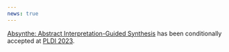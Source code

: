 ```yaml
---
news: true
---
```


[Absynthe: Abstract Interpretation-Guided Synthesis](https://arxiv.org/pdf/2302.13145.pdf) has been conditionally accepted at [PLDI 2023](https://pldi23.sigplan.org).
